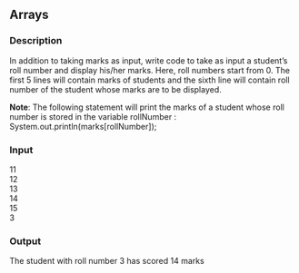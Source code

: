 ## Arrays

### Description

In addition to taking marks as input, write code to take as input a student’s roll number and display his/her marks. Here, roll numbers start from 0. The first 5 lines will contain marks of students and the sixth line will contain roll number of the student whose marks are to be displayed.

<b>Note</b>: The following statement will print the marks of a student whose roll number is stored in the variable rollNumber :
System.out.println(marks[rollNumber]);

### Input

11<br>
12<br>
13<br>
14<br>
15<br>
3

### Output

The student with roll number 3 has scored 14 marks
